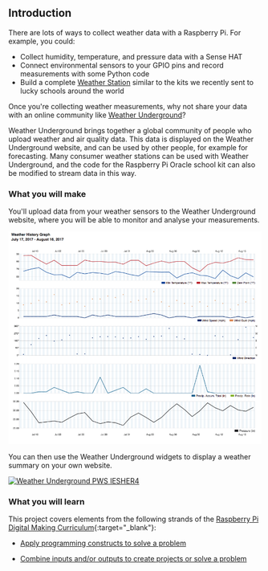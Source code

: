 ## Introduction

There are lots of ways to collect weather data with a Raspberry Pi. For example, you could:

- Collect humidity, temperature, and pressure data with a Sense HAT
- Connect environmental sensors to your GPIO pins and record measurements with some Python code
- Build a complete [Weather Station](https://www.raspberrypi.org/education/weather-station/) similar to the kits we recently sent to lucky schools around the world

Once you're collecting weather measurements, why not share your data with an online community like [Weather Underground](https://www.wunderground.com/)?

Weather Underground brings together a global community of people who upload weather and air quality data. This data is displayed on the Weather Underground website, and can be used by other people, for example for forecasting. Many consumer weather stations can be used with Weather Underground, and the code for the Raspberry Pi Oracle school kit can also be modified to stream data in this way.

### What you will make

You'll upload data from your weather sensors to the Weather Underground website, where you will be able to monitor and analyse your measurements.

![](images/image4.png)

You can then use the Weather Underground widgets to display a weather summary on your own website.

<a href="http://www.wunderground.com/weatherstation/WXDailyHistory.asp?ID=IESHER4"><img src="http://banners.wunderground.com/cgi-bin/banner/ban/wxBanner?bannertype=pws250_both&weatherstationcount=IESHER4" width="250" height="150" border="0" alt="Weather Underground PWS IESHER4" /></a>

### What you will learn

This project covers elements from the following strands of the [Raspberry Pi Digital Making Curriculum](http://rpf.io/curriculum){:target="_blank"}:

+ [Apply programming constructs to solve a problem](https://curriculum.raspberrypi.org/programming/developer)

+ [Combine inputs and/or outputs to create projects or solve a problem](https://www.raspberrypi.org/curriculum/physical-computing/developer)
